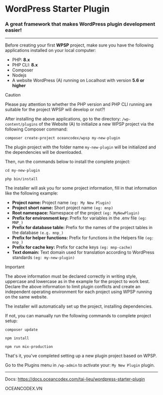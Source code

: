 # WordPress Starter Plugin
### A great framework that makes WordPress plugin development easier!

---
Before creating your first **WPSP** project, make sure you have the following applications installed on your local computer:

- PHP: **8.x**
- PHP CLI: **8.x**
- Composer
- Nodejs
- A website WordPress (A) running on Localhost with version **5.6 or higher**

> [!CAUTION]
> Please pay attention to whether the PHP version and PHP CLI running are suitable for the project WPSP will develop or not?!

After installing the above applications, go to the directory: `/wp-content/plugins` of the Website (A) to initialize a new WPSP project via the following Composer command:

```
composer create-project oceancodex/wpsp my-new-plugin
```

The plugin project with the folder name `my-new-plugin` will be initialized and the dependencies will be downloaded.

Then, run the commands below to install the complete project:

```
cd my-new-plugin
```

```
php bin/install
```

The installer will ask you for some project information, fill in that information like the following example:

- **Project name:** Project name `(eg: My New Plugin)`
- **Project short name:** Short project name `(eg: mnp)`
- **Root namespace:** Namespace of the project `(eg: MyNewPlugin)`
- **Prefix for environment key:** Prefix for variables in the .env file `(eg: MNP_)`
- **Prefix for database table:** Prefix for the names of the project tables in the database `(e.g. mnp_)`
- **Prefix for helper functions:** Prefix for functions in the Helpers file `(eg: mnp_)`
- **Prefix for cache key:** Prefix for cache keys `(eg: mnp-cache)`
- **Text domain:** Text domain used for translation according to WordPress standards `(eg: my-new-plugin)`

> [!IMPORTANT]
> The above information must be declared correctly in writing style, uppercase and lowercase as in the example for the project to work best.\
> Declare the above information to limit plugin conflicts and create an independent operating environment for each project using WPSP running on the same website.

The installer will automatically set up the project, installing dependencies.

If not, you can manually run the following commands to complete project setup:

```
composer update
```

```
npm install
```

```
npm run mix-production
```

That's it, you've completed setting up a new plugin project based on WPSP.

Go to the Plugins menu in `/wp-admin` to activate your: `My New Plugin` plugin.
___
Docs: https://docs.oceancodex.com/tai-lieu/wordpress-starter-plugin

OCEANCODEX.VN